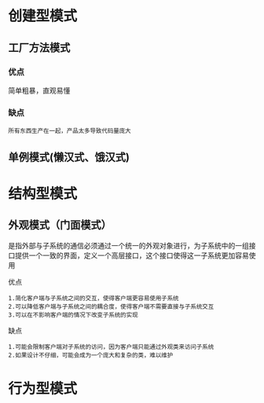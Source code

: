 # 创建型模式

## 工厂方法模式

### 优点
简单粗暴，直观易懂
### 缺点
```
所有东西生产在一起，产品太多导致代码量庞大

```
### 

## 单例模式(懒汉式、饿汉式)

# 结构型模式
## 外观模式（门面模式）
是指外部与子系统的通信必须通过一个统一的外观对象进行，为子系统中的一组接口提供一个一致的界面，定义一个高层接口，这个接口使得这一子系统更加容易使用

优点
```
1.简化客户端与子系统之间的交互，使得客户端更容易使用子系统
2.可以降低客户端与子系统之间的耦合度，使得客户端不需要直接与子系统交互
3.可以在不影响客户端的情况下改变子系统的实现
```
缺点
```
1.可能会限制客户端对子系统的访问，因为客户端只能通过外观类来访问子系统
2.如果设计不仔细，可能会成为一个庞大和复杂的类，难以维护
```
# 行为型模式
## 
